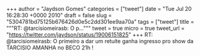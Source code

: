 
+++
author = "Jaydson Gomes"
categories = ["tweet"]
date = "Tue Jul 20 16:28:30 +0000 2010"
draft = false
slug = "5304781bd75125b676426d0e5c2dd301ee9aa70a"
tags = ["tweet"]
title = """RT: @tarcisiomeirasb: O p..."""
tweet = true
micro = true
tweet_url = "https://twitter.com/jaydson/status/19006151825"
+++
RT: @tarcisiomeirasb: O primeiro a dar um retuíte ganha ingresso pro show da TARCISIO AMANHA no BECO 21h !
